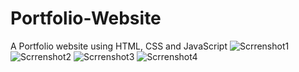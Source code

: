 # Portfolio-Website
A Portfolio website using HTML, CSS and JavaScript 
![Scrrenshot1](https://user-images.githubusercontent.com/109891526/180660595-c644caf9-c455-4bc7-8703-d118f839d589.JPG)
![Scrrenshot2](https://user-images.githubusercontent.com/109891526/180660596-dea9a918-8b7d-4564-a8ae-6e180da1c812.JPG)
![Scrrenshot3](https://user-images.githubusercontent.com/109891526/180660592-650fb525-a456-43a7-b051-98b0c2213ba7.JPG)
![Scrrenshot4](https://user-images.githubusercontent.com/109891526/180660594-d8b6bd7b-b4d3-4497-bd24-bd9ce30b3484.JPG)


